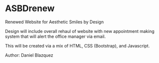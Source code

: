 # ASBDrenew
Renewed Website for Aesthetic Smiles by Design

Design will include overall rehaul of website with 
new appointment making system that will alert the office manager via email.

This will be created via a mix of HTML, CSS (Bootstrap), and Javascript.


Author: Daniel Blazquez